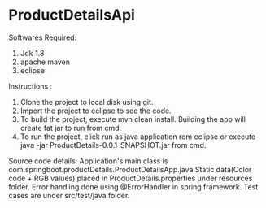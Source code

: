 # ProductDetailsApi

Softwares Required:
1. Jdk 1.8
2. apache maven 
3. eclipse

Instructions :

1. Clone the project to local disk using git. 
2. Import the project to eclipse to see the code.
3. To build the project, execute mvn clean install. Building the app will create fat jar to run from cmd.
4. To run the project, click run as java application rom eclipse or execute java -jar ProductDetails-0.0.1-SNAPSHOT.jar from cmd.


Source code details:
Application's main class is com.springboot.productDetails.ProductDetailsApp.java
Static data(Color code + RGB values) placed in ProductDetails.properties under resources folder.
Error handling done using @ErrorHandler in spring framework.
Test cases are under src/test/java folder.


